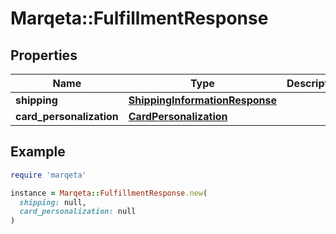 # Marqeta::FulfillmentResponse

## Properties

| Name | Type | Description | Notes |
| ---- | ---- | ----------- | ----- |
| **shipping** | [**ShippingInformationResponse**](ShippingInformationResponse.md) |  | [optional] |
| **card_personalization** | [**CardPersonalization**](CardPersonalization.md) |  |  |

## Example

```ruby
require 'marqeta'

instance = Marqeta::FulfillmentResponse.new(
  shipping: null,
  card_personalization: null
)
```

